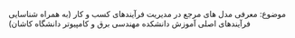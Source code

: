 موضوع: معرفی مدل های مرجع در مدیریت فرآیندهای کسب و کار (به همراه شناسایی فرآیندهای اصلی آموزش دانشکده مهندسی برق و کامپیوتر دانشگاه کاشان)
